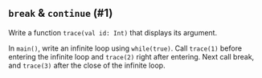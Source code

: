 ## `break` & `continue` (#1)

Write a function `trace(val id: Int)` that displays its argument.

In `main()`, write an infinite loop using `while(true)`. Call `trace(1)` before
entering the infinite loop and `trace(2)` right after entering. Next call
break, and `trace(3)` after the close of the infinite loop.
